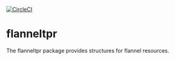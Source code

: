 [![CircleCI](https://circleci.com/gh/giantswarm/flanneltpr.svg?&style=shield&circle-token=9e447136e9640516d00b8a779a2f3bf7923de8cf)](https://circleci.com/gh/giantswarm/flanneltpr)

# flanneltpr
The flanneltpr package provides structures for flannel resources.
